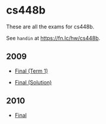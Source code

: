 # cs448b

These are all the exams for cs448b.

See `handin` at https://fn.lc/hw/cs448b.



## 2009


* [Final (Term 1)](/static/exams/cs448b/2009/cs448b-2009-t1-final.pdf)

* [Final (Solution)](/static/exams/cs448b/2009/cs448b-2009-t1-final-solution.pdf)



## 2010


* [Final](/static/exams/cs448b/2010/final_questions.pdf)


